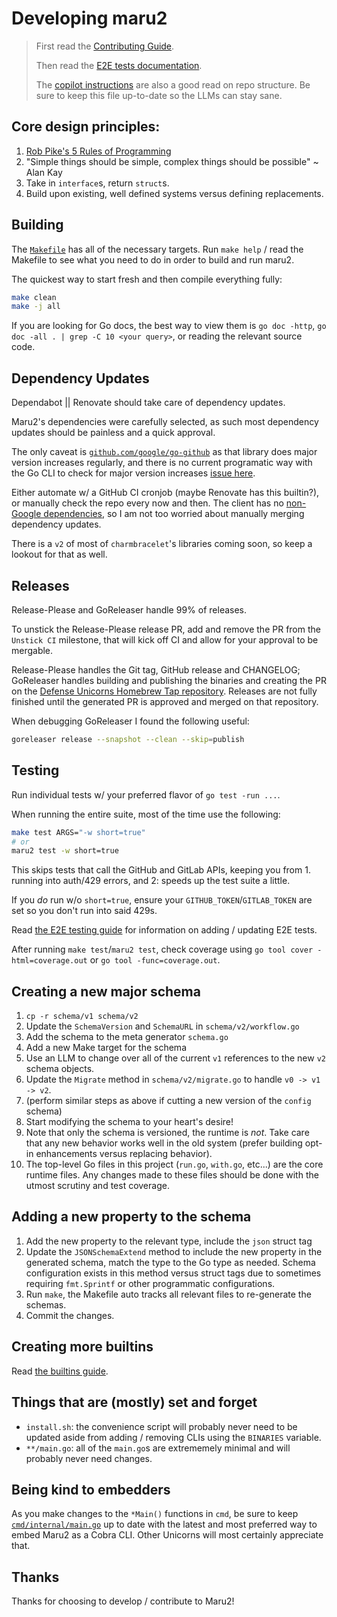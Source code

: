 # Developing maru2

> First read the [Contributing Guide](../.github/CONTRIBUTING.md).
>
> Then read the [E2E tests documentation](../testdata/README.md).
>
> The [copilot instructions](../.github/copilot-instructions.md) are also a good read on repo structure. Be sure to keep this file up-to-date so the LLMs can stay sane.

## Core design principles:

1. [Rob Pike's 5 Rules of Programming](https://users.ece.utexas.edu/~adnan/pike.html)
1. "Simple things should be simple, complex things should be possible" ~ Alan Kay
1. Take in `interface`s, return `struct`s.
1. Build upon existing, well defined systems versus defining replacements.

## Building

The [`Makefile`](../Makefile) has all of the necessary targets. Run `make help` / read the Makefile to see what you need to do in order to build and run maru2.

The quickest way to start fresh and then compile everything fully:

```bash
make clean
make -j all
```

If you are looking for Go docs, the best way to view them is `go doc -http`, `go doc -all . | grep -C 10 <your query>`, or reading the relevant source code.

## Dependency Updates

Dependabot || Renovate should take care of dependency updates.

Maru2's dependencies were carefully selected, as such most dependency updates should be painless and a quick approval.

The only caveat is [`github.com/google/go-github`](https://github.com/google/go-github/releases) as that library does major version increases regularly, and there is no current programatic way with the Go CLI to check for major version increases [issue here](https://github.com/golang/go/issues/67420).

Either automate w/ a GitHub CI cronjob (maybe Renovate has this builtin?), or manually check the repo every now and then. The client has no [non-Google dependencies](https://github.com/google/go-github/blob/master/go.mod), so I am not too worried about manually merging dependency updates.

There is a `v2` of most of `charmbracelet`'s libraries coming soon, so keep a lookout for that as well.

## Releases

Release-Please and GoReleaser handle 99% of releases.

To unstick the Release-Please release PR, add and remove the PR from the `Unstick CI` milestone, that will kick off CI and allow for your approval to be mergable.

Release-Please handles the Git tag, GitHub release and CHANGELOG; GoReleaser handles building and publishing the binaries and creating the PR on the [Defense Unicorns Homebrew Tap repository](https://github.com/defenseunicorns/homebrew-tap). Releases are not fully finished until the generated PR is approved and merged on that repository.

When debugging GoReleaser I found the following useful:

```bash
goreleaser release --snapshot --clean --skip=publish
```

## Testing

Run individual tests w/ your preferred flavor of `go test -run ...`.

When running the entire suite, most of the time use the following:

```bash
make test ARGS="-w short=true"
# or
maru2 test -w short=true
```

This skips tests that call the GitHub and GitLab APIs, keeping you from 1. running into auth/429 errors, and 2: speeds up the test suite a little.

If you _do_ run w/o `short=true`, ensure your `GITHUB_TOKEN`/`GITLAB_TOKEN` are set so you don't run into said 429s.

Read [the E2E testing guide](../testdata/README.md) for information on adding / updating E2E tests.

After running `make test`/`maru2 test`, check coverage using `go tool cover -html=coverage.out` or `go tool -func=coverage.out`.

## Creating a new major schema

1. `cp -r schema/v1 schema/v2`
1. Update the `SchemaVersion` and `SchemaURL` in `schema/v2/workflow.go`
1. Add the schema to the meta generator `schema.go`
1. Add a new Make target for the schema
1. Use an LLM to change over all of the current `v1` references to the new `v2` schema objects.
1. Update the `Migrate` method in `schema/v2/migrate.go` to handle `v0 -> v1 -> v2`.
1. (perform similar steps as above if cutting a new version of the `config` schema)
1. Start modifying the schema to your heart's desire!
1. Note that only the schema is versioned, the runtime is _not_. Take care that any new behavior works well in the old system (prefer building opt-in enhancements versus replacing behavior).
1. The top-level Go files in this project (`run.go`, `with.go`, etc...) are the core runtime files. Any changes made to these files should be done with the utmost scrutiny and test coverage.

## Adding a new property to the schema

1. Add the new property to the relevant type, include the `json` struct tag
1. Update the `JSONSchemaExtend` method to include the new property in the generated schema, match the type to the Go type as needed. Schema configuration exists in this method versus struct tags due to sometimes requiring `fmt.Sprintf` or other programmatic configurations.
1. Run `make`, the Makefile auto tracks all relevant files to re-generate the schemas.
1. Commit the changes.

## Creating more builtins

Read [the builtins guide](../builtins/README.md).

## Things that are (mostly) set and forget

- `install.sh`: the convenience script will probably never need to be updated aside from adding / removing CLIs using the `BINARIES` variable.
- `**/main.go`: all of the `main.go`s are extrememely minimal and will probably never need changes.

## Being kind to embedders

As you make changes to the `*Main()` functions in `cmd`, be sure to keep [`cmd/internal/main.go`](../cmd/internal/main.go) up to date with the latest and most preferred way to embed Maru2 as a Cobra CLI. Other Unicorns will most certainly appreciate that.

## Thanks

Thanks for choosing to develop / contribute to Maru2!
